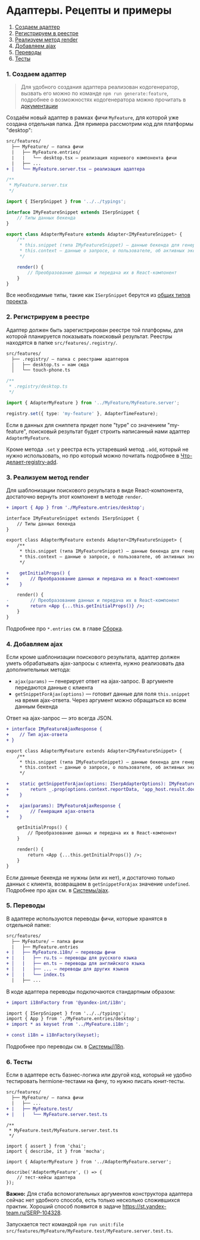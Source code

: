 # Адаптеры. Рецепты и примеры

1. [Создаем адаптер](#1-Создаем-адаптер)
2. [Регистрируем в реестре](#2-Регистрируем-в-реестре)
3. [Реализуем метод render](#3-Реализуем-метод-render)
4. [Добавляем ajax](#4-Добавляем-ajax)
5. [Переводы](#5-Переводы)
6. [Тесты](#6-Тесты)

### 1. Создаем адаптер

> Для удобного создания адаптера реализован кодогенератор, вызвать его можно по команде `npm run generate:feature`, подробнее о возможностях кодогенератора можно прочитать в [документации](../generators/README.md)

Создаём новый адаптер в рамках фичи `MyFeature`, для которой уже создана отдельная папка. Для примера рассмотрим код для платформы "desktop":

```diff
src/features/
  ├── MyFeature/ — папка фичи
  |   ├── MyFeature.entries/
  |   |   └── desktop.tsx — реализация корневого компонента фичи
  |   ├── ...
+ │   └── MyFeature.server.tsx — реализация адаптера
```

```ts
/**
 * MyFeature.server.tsx
 */

import { ISerpSnippet } from '../../typings';

interface IMyFeatureSnippet extends ISerpSnippet {
    // Типы данных бекенда
}

export class AdapterMyFeature extends Adapter<IMyFeatureSnippet> {
    /**
     * this.snippet (типа IMyFeatureSnippet) — данные бекенда для генерации ответа
     * this.context — данные о запросе, о пользователе, об активных экспериментах
     */

    render() {
        // Преобразование данных и передача их в React-компонент
    }
}
```

Все необходимые типы, такие как `ISerpSnippet` берутся из [общих типов проекта](../../src/typings).

### 2. Регистрируем в реестре

Адаптер должен быть зарегистрирован реестре той платформы, для которой планируется показывать поисковый результат. Реестры находятся в папке `src/features/.registry/`.

```diff
src/features/
  ├── .registry/ — папка с реестрами адаптеров
  │   ├── desktop.ts ← нам сюда
  │   └── touch-phone.ts
```

```ts
/**
 * .registry/desktop.ts
 */

import { AdapterMyFeature } from '../MyFeature/MyFeature.server';

registry.set({ type: 'my-feature' }, AdapterTimeFeature);
```

Если в данных для сниппета придет поле "type" со значением "my-feature", поисковый результат будет строить написанный нами адаптер `AdapterMyFeature`.

Кроме метода `.set` у реестра есть устаревший метод `.add`, который не нужно использовать, но про который можно почитать подробнее в [Что-делает-registry-add](./faq.md#Что-делает-registryadd).

### 3. Реализуем метод render

Для шаблонизации поискового результата в виде React-компонента, достаточно вернуть этот компонент в методе `render`.

```diff
+ import { App } from './MyFeature.entries/desktop';

interface IMyFeatureSnippet extends ISerpSnippet {
    // Типы данных бекенда
}

export class AdapterMyFeature extends Adapter<IMyFeatureSnippet> {
    /**
     * this.snippet (типа IMyFeatureSnippet) — данные бекенда для генерации ответа
     * this.context — данные о запросе, о пользователе, об активных экспериментах
     */

+    getInitialProps() {
+        // Преобразование данных и передача их в React-компонент
+    }

    render() {
-        // Преобразование данных и передача их в React-компонент
+        return <App {...this.getInitialProps()} />;
    }
}
```

Подробнее про `*.entries` см. в главе [Сборка](../build/ts-react.md#Терминология).

### 4. Добавляем ajax

Если кроме шаблонизации поискового результата, адаптер должен уметь обрабатывать ajax-запросы с клиента, нужно реализовать два дополнительных метода:

- `ajax(params)` — генерирует ответ на ajax-запрос. В аргументе передаются данные с клиента
- `getSnippetForAjax(options)` — готовит данные для поля `this.snippet` на время ajax-ответа. Через аргумент можно обращаться ко всем данным бекенда

Ответ на ajax-запрос — это всегда JSON.

```diff
+ interface IMyFeatureAjaxResponse {
+    // Тип ajax-ответа
+ }

export class AdapterMyFeature extends Adapter<IMyFeatureSnippet> {
    /**
     * this.snippet (типа IMyFeatureSnippet) — данные бекенда для генерации ответа
     * this.context — данные о запросе, о пользователе, об активных экспериментах
     */

+    static getSnippetForAjax(options: ISerpAdapterOptions): IMyFeatureSnippet {
+        return _.prop(options.context.reportData, 'app_host.result.docs.0.snippets.full');
+    }

+    ajax(params): IMyFeatureAjaxResponse {
+        // Генерация ajax-ответа
+    }

    getInitialProps() {
        // Преобразование данных и передача их в React-компонент
    }

    render() {
        return <App {...this.getInitialProps()} />;
    }
}
```

Если данные бекенда не нужны (или их нет), и достаточно только данных с клиента, возвращаем в `getSnippetForAjax` значение `undefined`.
Подробнее про ajax см. в [Системы/ajax](../systems/ajax.md).

### 5. Переводы

В адаптере используются переводы фичи, которые хранятся в отдельной папке:

```diff
src/features/
  ├── MyFeature/ — папка фичи
  |   ├── MyFeature.entries
+ |   ├── MyFeature.i18n/ — переводы фичи
+ |   |   ├── ru.ts — переводы для русского языка
+ │   |   ├── en.ts — переводы для английского языка
+ │   |   ├── ... — переводы для других языков
+ │   |   └── index.ts
  |   ├── ...
```

В коде адаптера переводы подключаются стандартным образом:

```diff
+ import i18nFactory from '@yandex-int/i18n';

import { ISerpSnippet } from '../../typings';
import { App } from './MyFeature.entries/desktop';
+ import * as keyset from '../MyFeature.i18n';

+ const i18n = i18nFactory(keyset);
```

Подробнее про переводы см. в [Системы/i18n](../systems/i18n.md).

### 6. Тесты

Если в адаптере есть базнес-логика или другой код, который не удобно тестировать hermione-тестами на фичу, то нужно писать юнит-тесты.

```diff
src/features/
  ├── MyFeature/ — папка фичи
  |   ├── ...
+ |   ├── MyFeature.test/
+ |   |   └── MyFeature.server.test.ts
```

```tsx
/**
 * MyFeature.test/MyFeature.server.test.ts
 */

import { assert } from 'chai';
import { describe, it } from 'mocha';

import { AdapterMyFeature } from '../AdapterMyFeature.server';

describe('AdapterMyFeature', () => {
    // тест-кейсы адаптера
});
```

__Важно:__ Для стаба вспомогательных аргументов конструктора адаптера сейчас нет удобного способа, есть только несколько сложившихся практик. Хороший способ появится в задаче https://st.yandex-team.ru/SERP-104328.

Запускается тест командой `npm run unit:file src/features/MyFeature/MyFeature.test/MyFeature.server.test.ts`.
